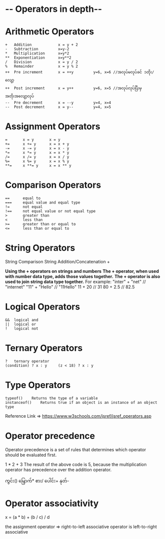 # -- Operators in depth--

# Arithmetic Operators

    +	Addition	        x = y + 2		
    -	Subtraction	        x=y-2	
    *	Multiplication	    x=y*2		
    **	Exponentiation	    x=y**2	
    /	Division	        x = y / 2	
    %	Remainder	        x = y % 2		
    ++	Pre increment	    x = ++y	        y=6, x=6 //အလုပ်မလုပ်ခင် ၁တိုး/လျော့
    ++	Post increment	    x = y++		    y=6, x=5 //အလုပ်လုပ်ပြီးမှ အတိုးအလျော့လုပ်
    --	Pre decrement	    x = --y	        y=4, x=4	
    --	Post decrement	    x = y--	        y=4, x=5

# Assignment Operators

    =	    x = y	    x = y
    +=	    x += y	    x = x + y
    -=	    x -= y	    x = x - y
    *=	    x *= y	    x = x * y
    /=	    x /= y	    x = x / y
    %=	    x %= y	    x = x % y
    **=	    x **= y	    x = x ** y

# Comparison Operators

    ==	    equal to
    ===	    equal value and equal type
    !=	    not equal
    !==	    not equal value or not equal type
    >	    greater than
    <	    less than
    >=	    greater than or equal to
    <=	    less than or equal to

# String Operators

String Comparison 
String Addition/Concatenation +

**Using the + operators on strings and numbers**
    **The + operator, when used with number data type, adds those values together.**
    **The + operator is also used to join string data type together.**
For example:
"inter" + "net" // "internet"
"11" + "Hello" //  "11Hello"
11 + 20       //   31
80 + 2.5     //   82.5

# Logical Operators

    &&	logical and
    ||	logical or
    !	logical not

# Ternary Operators

    ?	ternary operator    
    (condition) ? x : y	    (z < 18) ? x : y

# Type Operators

    typeof()	Returns the type of a variable
    instanceof()	Returns true if an object is an instance of an object type

Reference Link => https://www.w3schools.com/jsref/jsref_operators.asp


# Operator precedence
Operator precedence is a set of rules that determines which operator should be evaluated first.

1 * 2 + 3
The result of the above code is 5, because the multiplication operator has precedence over the addition operator.

ကွင်း() မြှောက်* စား/ ပေါင်း+ နုတ်-

# Operator associativity 

x = (a * b) + (b / c) / d

the assignment operator => right-to-left associative
operator is left-to-right associative